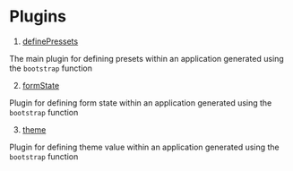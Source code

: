 # Plugins

1. [definePressets](./definePressets/DefinePressets.plugin.ts)

The main plugin for defining presets within an application generated using the `bootstrap` function

2. [formState](./formState/FormState.plugin.ts)

Plugin for defining form state within an application generated using the `bootstrap` function

3. [theme](./theme/Theme.plugin.ts)

Plugin for defining theme value within an application generated using the `bootstrap` function
